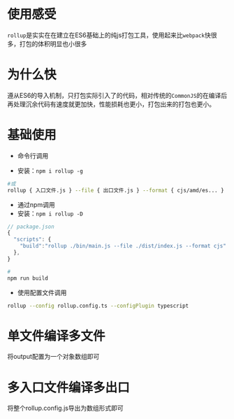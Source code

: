 # 使用感受

`rollup`是实实在在建立在ES6基础上的纯js打包工具，使用起来比`webpack`快很多，打包的体积明显也小很多



# 为什么快

遵从ES6的导入机制，只打包实际引入了的代码，相对传统的`CommonJS`的在编译后再处理沉余代码有速度就更加快，性能损耗也更小，打包出来的打包也更小。





# 基础使用

- 命令行调用

- 安装：`npm i rollup -g`

```bash
#或
rollup { 入口文件.js } --file { 出口文件.js } --format { cjs/amd/es... } -w/--watch
```



- 通过npm调用
- 安装：`npm i rollup -D`

```js
// package.json
{
  "scripts": {
    "build":"rollup ./bin/main.js --file ./dist/index.js --format cjs"
  },
}
```

```bash
# 
npm run build
```



- 使用配置文件调用

```bash
rollup --config rollup.config.ts --configPlugin typescript
```
# 单文件编译多文件
将output配置为一个对象数组即可

# 多入口文件编译多出口
将整个rollup.config.js导出为数组形式即可
